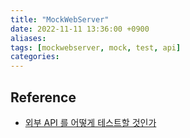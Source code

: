 ```yaml
---
title: "MockWebServer"
date: 2022-11-11 13:36:00 +0900
aliases: 
tags: [mockwebserver, mock, test, api]
categories: 
---
```


## Reference

- [외부 API 를 어떻게 테스트할 것인가](https://velog.io/@kyle/외부-API를-어떻게-테스트-할-것인가)